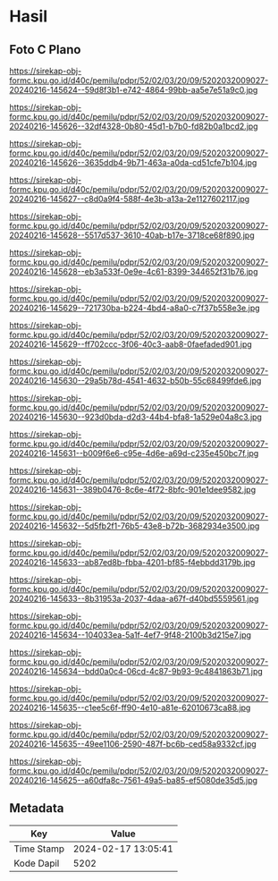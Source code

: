 # Hasil

## Foto C Plano

https://sirekap-obj-formc.kpu.go.id/d40c/pemilu/pdpr/52/02/03/20/09/5202032009027-20240216-145624--59d8f3b1-e742-4864-99bb-aa5e7e51a9c0.jpg

https://sirekap-obj-formc.kpu.go.id/d40c/pemilu/pdpr/52/02/03/20/09/5202032009027-20240216-145626--32df4328-0b80-45d1-b7b0-fd82b0a1bcd2.jpg

https://sirekap-obj-formc.kpu.go.id/d40c/pemilu/pdpr/52/02/03/20/09/5202032009027-20240216-145626--3635ddb4-9b71-463a-a0da-cd51cfe7b104.jpg

https://sirekap-obj-formc.kpu.go.id/d40c/pemilu/pdpr/52/02/03/20/09/5202032009027-20240216-145627--c8d0a9f4-588f-4e3b-a13a-2e1127602117.jpg

https://sirekap-obj-formc.kpu.go.id/d40c/pemilu/pdpr/52/02/03/20/09/5202032009027-20240216-145628--5517d537-3610-40ab-b17e-3718ce68f890.jpg

https://sirekap-obj-formc.kpu.go.id/d40c/pemilu/pdpr/52/02/03/20/09/5202032009027-20240216-145628--eb3a533f-0e9e-4c61-8399-344652f31b76.jpg

https://sirekap-obj-formc.kpu.go.id/d40c/pemilu/pdpr/52/02/03/20/09/5202032009027-20240216-145629--721730ba-b224-4bd4-a8a0-c7f37b558e3e.jpg

https://sirekap-obj-formc.kpu.go.id/d40c/pemilu/pdpr/52/02/03/20/09/5202032009027-20240216-145629--ff702ccc-3f06-40c3-aab8-0faefaded901.jpg

https://sirekap-obj-formc.kpu.go.id/d40c/pemilu/pdpr/52/02/03/20/09/5202032009027-20240216-145630--29a5b78d-4541-4632-b50b-55c68499fde6.jpg

https://sirekap-obj-formc.kpu.go.id/d40c/pemilu/pdpr/52/02/03/20/09/5202032009027-20240216-145630--923d0bda-d2d3-44b4-bfa8-1a529e04a8c3.jpg

https://sirekap-obj-formc.kpu.go.id/d40c/pemilu/pdpr/52/02/03/20/09/5202032009027-20240216-145631--b009f6e6-c95e-4d6e-a69d-c235e450bc7f.jpg

https://sirekap-obj-formc.kpu.go.id/d40c/pemilu/pdpr/52/02/03/20/09/5202032009027-20240216-145631--389b0476-8c6e-4f72-8bfc-901e1dee9582.jpg

https://sirekap-obj-formc.kpu.go.id/d40c/pemilu/pdpr/52/02/03/20/09/5202032009027-20240216-145632--5d5fb2f1-76b5-43e8-b72b-3682934e3500.jpg

https://sirekap-obj-formc.kpu.go.id/d40c/pemilu/pdpr/52/02/03/20/09/5202032009027-20240216-145633--ab87ed8b-fbba-4201-bf85-f4ebbdd3179b.jpg

https://sirekap-obj-formc.kpu.go.id/d40c/pemilu/pdpr/52/02/03/20/09/5202032009027-20240216-145633--8b31953a-2037-4daa-a67f-d40bd5559561.jpg

https://sirekap-obj-formc.kpu.go.id/d40c/pemilu/pdpr/52/02/03/20/09/5202032009027-20240216-145634--104033ea-5a1f-4ef7-9f48-2100b3d215e7.jpg

https://sirekap-obj-formc.kpu.go.id/d40c/pemilu/pdpr/52/02/03/20/09/5202032009027-20240216-145634--bdd0a0c4-06cd-4c87-9b93-9c4841863b71.jpg

https://sirekap-obj-formc.kpu.go.id/d40c/pemilu/pdpr/52/02/03/20/09/5202032009027-20240216-145635--c1ee5c6f-ff90-4e10-a81e-62010673ca88.jpg

https://sirekap-obj-formc.kpu.go.id/d40c/pemilu/pdpr/52/02/03/20/09/5202032009027-20240216-145635--49ee1106-2590-487f-bc6b-ced58a9332cf.jpg

https://sirekap-obj-formc.kpu.go.id/d40c/pemilu/pdpr/52/02/03/20/09/5202032009027-20240216-145625--a60dfa8c-7561-49a5-ba85-ef5080de35d5.jpg


## Metadata

| Key        | Value               |
| ---------- | ------------------- |
| Time Stamp | 2024-02-17 13:05:41 |
| Kode Dapil | 5202                |



